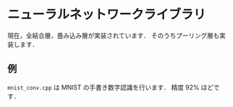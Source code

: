 # ニューラルネットワークライブラリ
現在，全結合層，畳み込み層が実装されています．
そのうちプーリング層も実装します．

## 例
`mnist_conv.cpp` は MNIST の手書き数字認識を行います．
精度 92% ほどです．
